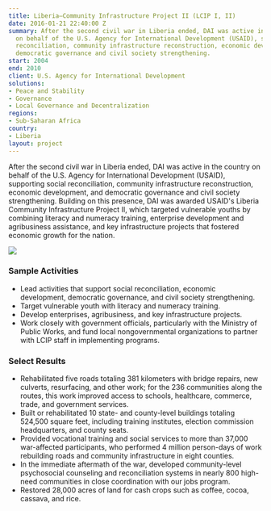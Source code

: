```yaml
---
title: Liberia—Community Infrastructure Project II (LCIP I, II)
date: 2016-01-21 22:40:00 Z
summary: After the second civil war in Liberia ended, DAI was active in the country
  on behalf of the U.S. Agency for International Development (USAID), supporting social
  reconciliation, community infrastructure reconstruction, economic development, and
  democratic governance and civil society strengthening.
start: 2004
end: 2010
client: U.S. Agency for International Development
solutions:
- Peace and Stability
- Governance
- Local Governance and Decentralization
regions:
- Sub-Saharan Africa
country:
- Liberia
layout: project
---
```


After the second civil war in Liberia ended, DAI was active in the country on behalf of the U.S. Agency for International Development (USAID), supporting social reconciliation, community infrastructure reconstruction, economic development, and democratic governance and civil society strengthening. Building on this presence, DAI was awarded USAID's Liberia Community Infrastructure Project II, which targeted vulnerable youths by combining literacy and numeracy training, enterprise development and agribusiness assistance, and key infrastructure projects that fostered economic growth for the nation.

![][1]

### Sample Activities

* Lead activities that support social reconciliation, economic development, democratic governance, and civil society strengthening.
* Target vulnerable youth with literacy and numeracy training.
* Develop enterprises, agribusiness, and key infrastructure projects.
* Work closely with government officials, particularly with the Ministry of Public Works, and fund local nongovernmental organizations to partner with LCIP staff in implementing programs.

### Select Results

* Rehabilitated five roads totaling 381 kilometers with bridge repairs, new culverts, resurfacing, and other work; for the 236 communities along the routes, this work improved access to schools, healthcare, commerce, trade, and government services.
* Built or rehabilitated 10 state- and county-level buildings totaling 524,500 square feet, including training institutes, election commission headquarters, and county seats.
* Provided vocational training and social services to more than 37,000 war-affected participants, who performed 4 million person-days of work rebuilding roads and community infrastructure in eight counties.
* In the immediate aftermath of the war, developed community-level psychosocial counseling and reconciliation systems in nearly 800 high-need communities in close coordination with our jobs program.
* Restored 28,000 acres of land for cash crops such as coffee, cocoa, cassava, and rice.

[1]: https://assetify-dai.com/projects/LCIPII.jpg